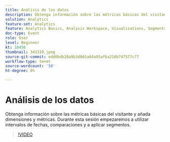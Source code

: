 ```yaml
---
title: Análisis de los datos
description: Obtenga información sobre las métricas básicas del visitante y añada dimensiones y métricas mediante intervalos de fechas, comparaciones y aplicación de segmentos
solution: Analytics
feature-set: Analytics
feature: Analytics Basics, Analysis Workspace, Visualizations, Segmentation, Metrics
doc-type: Event
role: User
level: Beginner
kt: 10456
thumbnail: 343319.jpeg
source-git-commit: edd0bdb28a9b3d065a64a95af6a216b747577c77
workflow-type: tm+mt
source-wordcount: '50'
ht-degree: 0%

---
```


# Análisis de los datos

Obtenga información sobre las métricas básicas del visitante y añada dimensiones y métricas. Durante esta sesión empezaremos a utilizar intervalos de fechas, comparaciones y a aplicar segmentos.

>[!VIDEO](https://video.tv.adobe.com/v/343319/?quality=12&learn=on)
